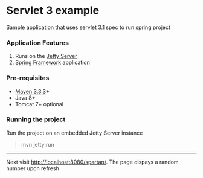 # Servlet 3 example
Sample application that uses servlet 3.1 spec to run spring project
  
### Application Features
1. Runs on the [Jetty Server](http://www.eclipse.org/jetty/)
2. [Spring Framework](http://projects.spring.io/spring-framework/) application

### Pre-requisites
- [Maven 3.3.3](http://maven.apache.org/)+
- Java 8+
- Tomcat 7+ optional

### Running the project
Run the project on an embedded Jetty Server instance
> mvn jetty:run

---

Next visit [http://localhost:8080/spartan/](http://localhost:8080/spartan/). The page dispays a random number upon refresh
